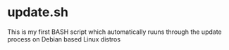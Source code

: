 # update.sh


This is my first BASH script which automatically ruuns through the update process on Debian based Linux distros 

